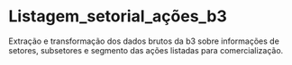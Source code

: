 # Listagem_setorial_ações_b3
Extração e transformação dos dados brutos da b3 sobre informações de setores, subsetores e segmento das ações listadas para comercialização.
